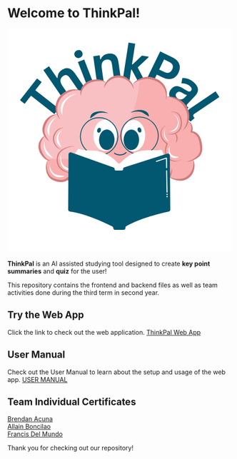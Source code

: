 # Welcome to ThinkPal!

<p align="center"><img src="ThinkPal Logo.png" alt="Logo" width="500"/></p>
<b>ThinkPal</b> is an AI assisted studying tool designed to create <b>key point summaries</b> and <b>quiz</b> for the user!

This repository contains the frontend and backend files as well as team activities done during the third term in second year.

## Try the Web App
Click the link to check out the web application.
<a href="https://app-dev-project-frontend.onrender.com">ThinkPal Web App</a>

## User Manual
Check out the User Manual to learn about the setup and usage of the web app.
[USER MANUAL](USER_MANUAL.md)

## Team Individual Certificates
[Brendan Acuna](Team%20COG%20Individual%20Certificates/Acuna%20Certificates)<br>
[Allain Boncilao](Team%20COG%20Individual%20Certificates/Boncilao%20Certificates)<br>
[Francis Del Mundo](Team%20COG%20Individual%20Certificates/Del%20Mundo%20Certificates)

Thank you for checking out our repository!
